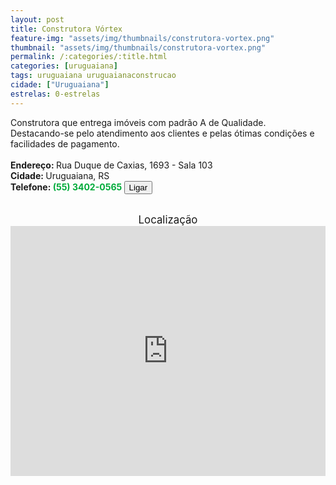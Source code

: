 ```yaml
---
layout: post
title: Construtora Vórtex
feature-img: "assets/img/thumbnails/construtora-vortex.png"
thumbnail: "assets/img/thumbnails/construtora-vortex.png"
permalink: /:categories/:title.html
categories: [uruguaiana]
tags: uruguaiana uruguaianaconstrucao
cidade: ["Uruguaiana"]
estrelas: 0-estrelas
---
```

Construtora que entrega imóveis com padrão A de Qualidade.<br/>
Destacando-se pelo atendimento aos clientes e pelas ótimas condições e facilidades de pagamento.<!-- more --><br/>
<br/>
<b>Endereço: </b>Rua Duque de Caxias, 1693 - Sala 103<br />
<b>Cidade: </b>Uruguaiana, RS<br />
<b>Telefone: <span style="color: #00ab3a;">(55) 3402-0565</span> <a href="tel:5534020565"><button class="ligar">Ligar</button></a></b><br />
<br />
<div style="font-size: larger; text-align: center;">
Localização</div>
<iframe src="https://www.google.com/maps/embed?pb=!1m18!1m12!1m3!1d3463.796738004722!2d-57.088205184891706!3d-29.75459528198875!2m3!1f0!2f0!3f0!3m2!1i1024!2i768!4f13.1!3m3!1m2!1s0x94535b5b34fcbb55%3A0x547783ffbf7c7cc1!2sR.+Duque+de+Caxias%2C+1693+-+Centro%2C+Uruguaiana+-+RS%2C+97510-500!5e0!3m2!1spt-BR!2sbr!4v1533583868915" width="100%" height="400" frameborder="0" style="border:0" allowfullscreen></iframe>
